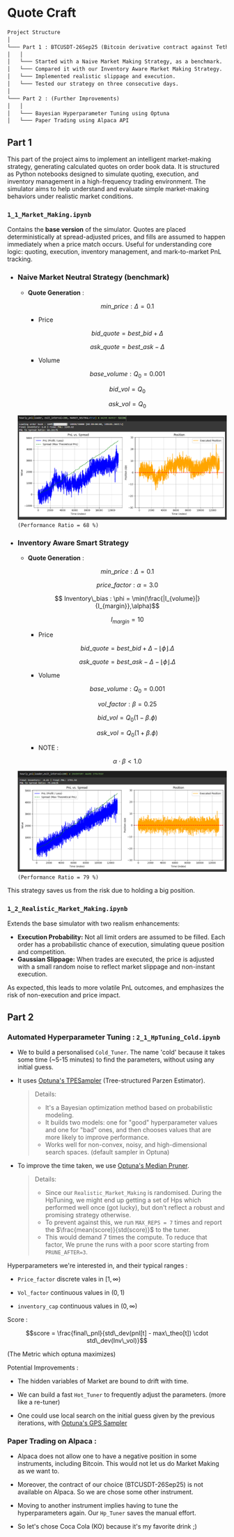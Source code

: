 # Quote Craft

```md
Project Structure
│
└─── Part 1 : BTCUSDT-26Sep25 (Bitcoin derivative contract against Tether, with expiry on 26th Sept 2025)
│   │   
│   └─── Started with a Naive Market Making Strategy, as a benchmark.
│   └─── Compared it with our Inventory Aware Market Making Strategy.
│   └─── Implemented realistic slippage and execution.
│   └─── Tested our strategy on three consecutive days. 
│
└─── Part 2 : (Further Improvements)
│   │   
│   └─── Bayesian Hyperparameter Tuning using Optuna
│   └─── Paper Trading using Alpaca API
```

## Part 1

This part of the project aims to implement an intelligent market-making strategy, generating calculated quotes on order book data. It is structured as Python notebooks designed to simulate quoting, execution, and inventory management in a high-frequency trading environment. The simulator aims to help understand and evaluate simple market-making behaviors under realistic market conditions.

### **`1_1_Market_Making.ipynb`**  
  Contains the **base version** of the simulator. Quotes are placed deterministically at spread-adjusted prices, and fills are assumed to happen immediately when a price match occurs. Useful for understanding core logic: quoting, execution, inventory management, and mark-to-market PnL tracking.

- ### Naive Market Neutral Strategy (benchmark)
  - **Quote Generation** : 
    ```math
    min\_price : \Delta = 0.1
    ```
    - Price
    ```math
      bid\_quote = best\_bid + \Delta
    ```
    ```math
      ask\_quote = best\_ask - \Delta
    ```
    - Volume
    ```math
      base\_volume : Q_0 = 0.001
    ```
    ```math
       bid\_vol = Q_0 
    ```
    ```math
       ask\_vol = Q_0 
    ```
  !["Strat 1"](1-10June2025_strat0.png)
  `(Performance Ratio = 68 %)`

- ### Inventory Aware Smart Strategy
  - **Quote Generation** : 
    ```math
    min\_price : \Delta = 0.1
    ```
    ```math
      price\_factor : \alpha = 3.0
    ```
    ```math
       Inventory\_bias : \phi = \min(\frac{|I_{volume}|}{I_{margin}},\alpha)
    ```
    ```math
    I_{margin} = 10 
    ```
    - Price
    ```math
    bid\_quote = best\_bid + \Delta - \lfloor\phi\rfloor . \Delta
    ```
    ```math
    ask\_quote = best\_ask - \Delta - \lfloor\phi\rfloor . \Delta
    ```
    - Volume
    ```math
     base\_volume : Q_0 = 0.001
    ```
    ```math
    vol\_factor : \beta = 0.25
    ```
    ```math
     bid\_vol = Q_0 (1 - \beta . \phi)
    ```
    ```math
    ask\_vol = Q_0 (1 + \beta . \phi) 
    ```
    - NOTE :
    ```math
    \alpha \cdot \beta \lt 1.0
    ```
  !["Strat 1"](1-10June2025_strat1.png)
  `(Performance Ratio = 79 %)`

This strategy saves us from the risk due to holding a big position.

### **`1_2_Realistic_Market_Making.ipynb`**  
  Extends the base simulator with two realism enhancements:
  - **Execution Probability:** Not all limit orders are assumed to be filled. Each order has a probabilistic chance of execution, simulating queue position and competition.
  - **Gaussian Slippage:** When trades are executed, the price is adjusted with a small random noise to reflect market slippage and non-instant execution.
  
As expected, this leads to more volatile PnL outcomes, and emphasizes the risk of non-execution and price impact. 

## Part 2

### Automated Hyperparameter Tuning : `2_1_HpTuning_Cold.ipynb`

- We to build a personalised `Cold_Tuner`. The name 'cold' because it takes some time (~5-15 minutes) to find the parameters, without using any initial guess.

- It uses [Optuna's TPESampler](https://optuna.readthedocs.io/en/stable/reference/samplers/generated/optuna.samplers.TPESampler.html) (Tree-structured Parzen Estimator). 

  >    Details:
  >-    It's a Bayesian optimization method based on probabilistic modeling.
  >-    It builds two models: one for "good" hyperparameter values and one for "bad" ones, and then chooses values that are more likely to improve performance.
  >-    Works well for non-convex, noisy, and high-dimensional search spaces. (default sampler in Optuna)

- To improve the time taken, we use [Optuna's Median Pruner](https://optuna.readthedocs.io/en/stable/reference/generated/optuna.pruners.MedianPruner.html).

  > Details:
  >- Since our `Realistic_Market_Making` is randomised. During the HpTuning, we might end up getting a set of Hps which performed well once (got lucky), but don't reflect a robust and promising strategy otherwise.
  >- To prevent against this, we run `MAX_REPS = 7` times and report the $\frac{mean(score)}{std(score)}$ to the tuner.
  >- This would demand 7 times the compute. To reduce that factor, We prune the runs with a poor score starting from `PRUNE_AFTER=3`.

Hyperparameters we're interested in, and their typical ranges :

- `Price_factor`    discrete vales in $[1,\infty)$

- `Vol_factor`      continuous values in $(0,1)$

- `inventory_cap`   continuous values in $(0,\infty)$

Score :

$$score = \frac{final\_pnl}{std\_dev(pnl[t] - max\_theo[t]) \cdot std\_dev(Inv\_vol)}$$

(The Metric which optuna maximizes)

Potential Improvements : 

- The hidden variables of Market are bound to drift with time. 

- We can build a fast `Hot_Tuner` to frequently adjust the parameters. (more like a re-tuner)

- One could use local search on the initial guess given by the previous iterations, with [Optuna's GPS Sampler](https://optuna.readthedocs.io/en/stable/reference/samplers/generated/optuna.samplers.GPSampler.html)
 
### Paper Trading on Alpaca : 

- Alpaca does not allow one to have a negative position in some instruments, including Bitcoin. This would not let us do Market Making as we want to.

- Moreover, the contract of our choice (BTCUSDT-26Sep25) is not available on Alpaca. So we are chose some other instrument.

- Moving to another instrument implies having to tune the hyperparameters again. Our `Hp_Tuner` saves the manual effort.

- So let's chose Coca Cola (KO) because it's my favorite drink ;)